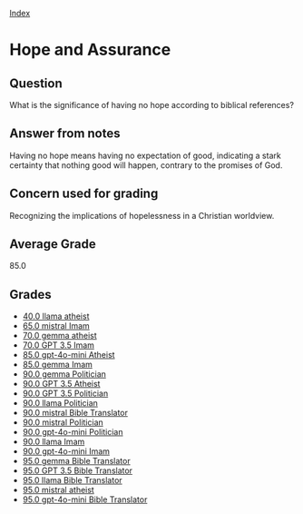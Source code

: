 
[Index](../index.md)
# Hope and Assurance
## Question
What is the significance of having no hope according to biblical references?

## Answer from notes
Having no hope means having no expectation of good, indicating a stark certainty that nothing good will happen, contrary to the promises of God.

## Concern used for grading
Recognizing the implications of hopelessness in a Christian worldview.

## Average Grade
85.0

## Grades
 * [40.0 llama atheist](../answers/llama_atheist/Hope_and_Assurance.md)
 * [65.0 mistral Imam](../answers/mistral_Imam/Hope_and_Assurance.md)
 * [70.0 gemma atheist](../answers/gemma_atheist/Hope_and_Assurance.md)
 * [70.0 GPT 3.5 Imam](../answers/GPT_3.5_Imam/Hope_and_Assurance.md)
 * [85.0 gpt-4o-mini Atheist](../answers/gpt-4o-mini_Atheist/Hope_and_Assurance.md)
 * [85.0 gemma Imam](../answers/gemma_Imam/Hope_and_Assurance.md)
 * [90.0 gemma Politician](../answers/gemma_Politician/Hope_and_Assurance.md)
 * [90.0 GPT 3.5 Atheist](../answers/GPT_3.5_Atheist/Hope_and_Assurance.md)
 * [90.0 GPT 3.5 Politician](../answers/GPT_3.5_Politician/Hope_and_Assurance.md)
 * [90.0 llama Politician](../answers/llama_Politician/Hope_and_Assurance.md)
 * [90.0 mistral Bible Translator](../answers/mistral_Bible_Translator/Hope_and_Assurance.md)
 * [90.0 mistral Politician](../answers/mistral_Politician/Hope_and_Assurance.md)
 * [90.0 gpt-4o-mini Politician](../answers/gpt-4o-mini_Politician/Hope_and_Assurance.md)
 * [90.0 llama Imam](../answers/llama_Imam/Hope_and_Assurance.md)
 * [90.0 gpt-4o-mini Imam](../answers/gpt-4o-mini_Imam/Hope_and_Assurance.md)
 * [95.0 gemma Bible Translator](../answers/gemma_Bible_Translator/Hope_and_Assurance.md)
 * [95.0 GPT 3.5 Bible Translator](../answers/GPT_3.5_Bible_Translator/Hope_and_Assurance.md)
 * [95.0 llama Bible Translator](../answers/llama_Bible_Translator/Hope_and_Assurance.md)
 * [95.0 mistral atheist](../answers/mistral_atheist/Hope_and_Assurance.md)
 * [95.0 gpt-4o-mini Bible Translator](../answers/gpt-4o-mini_Bible_Translator/Hope_and_Assurance.md)
